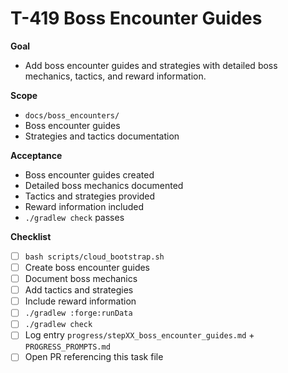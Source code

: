 # T-419 Boss Encounter Guides

**Goal**

- Add boss encounter guides and strategies with detailed boss mechanics, tactics, and reward information.

**Scope**

- `docs/boss_encounters/`
- Boss encounter guides
- Strategies and tactics documentation

**Acceptance**

- Boss encounter guides created
- Detailed boss mechanics documented
- Tactics and strategies provided
- Reward information included
- `./gradlew check` passes

**Checklist**

- [ ] `bash scripts/cloud_bootstrap.sh`
- [ ] Create boss encounter guides
- [ ] Document boss mechanics
- [ ] Add tactics and strategies
- [ ] Include reward information
- [ ] `./gradlew :forge:runData`
- [ ] `./gradlew check`
- [ ] Log entry `progress/stepXX_boss_encounter_guides.md` + `PROGRESS_PROMPTS.md`
- [ ] Open PR referencing this task file
